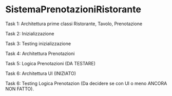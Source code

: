 # SistemaPrenotazioniRistorante
 
Task 1: Architettura prime classi Ristorante, Tavolo, Prenotazione

Task 2: Inizializzazione

Task 3: Testing inizializzazione

Task 4: Architettura Prenotazioni

Task 5: Logica Prenotazioni (DA TESTARE)

Task 6: Architettura UI (INIZIATO)

Task 6: Testing Logica Prenotazion (Da decidere se con UI o meno ANCORA NON FATTO).

